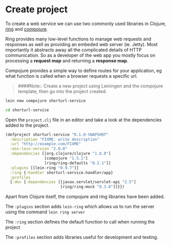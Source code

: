 # Create project

To create a web service we can use two commonly used libraries in Clojure, [ring](/introducing-ring/) and [compojure](/compojure/).

Ring provides many low-level functions to manage web requests and responses as well as providing an embeded web server (ie. Jetty).  Most importantly it abstracts away all the complicated details of HTTP communication. So as a developer of the web app you mostly focus on processing a **request map** and returning a **response map**.

Compojure provides a simple way to define routes for your application, eg what function is called when a browser requests a specific url.

> ####Note:: Create a new project using Leiningen and the compojure template, then go into the project created.


```bash
lein new compojure shorturl-service

cd shorturl-service
```

Open the `project.clj` file in an editor and take a look at the dependencies added to the project.

```clojure
(defproject shorturl-service "0.1.0-SNAPSHOT"
  :description "FIXME: write description"
  :url "http://example.com/FIXME"
  :min-lein-version "2.0.0"
  :dependencies [[org.clojure/clojure "1.8.0"]
                 [compojure "1.5.1"]
                 [ring/ring-defaults "0.2.1"]]
  :plugins [[lein-ring "0.9.7"]]
  :ring {:handler shorturl-service.handler/app}
  :profiles
  {:dev {:dependencies [[javax.servlet/servlet-api "2.5"]
                        [ring/ring-mock "0.3.0"]]}})
```

Apart from Clojure itself, the compojure and ring libraries have been added.

The `:plugins` section adds `lein-ring` which allows us to run the server using the command `lein ring server`

The `:ring` section defines the default function to call when running the project

The `:profiles` section adds libraries useful for development and testing.
